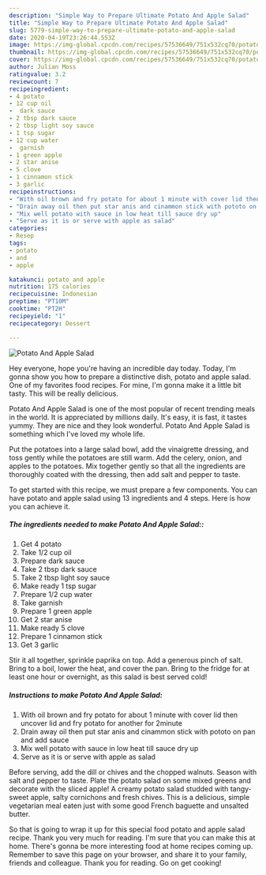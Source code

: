 ```yaml
---
description: "Simple Way to Prepare Ultimate Potato And Apple Salad"
title: "Simple Way to Prepare Ultimate Potato And Apple Salad"
slug: 5779-simple-way-to-prepare-ultimate-potato-and-apple-salad
date: 2020-04-19T23:26:44.553Z
image: https://img-global.cpcdn.com/recipes/57536649/751x532cq70/potato-and-apple-salad-recipe-main-photo.jpg
thumbnail: https://img-global.cpcdn.com/recipes/57536649/751x532cq70/potato-and-apple-salad-recipe-main-photo.jpg
cover: https://img-global.cpcdn.com/recipes/57536649/751x532cq70/potato-and-apple-salad-recipe-main-photo.jpg
author: Julian Moss
ratingvalue: 3.2
reviewcount: 7
recipeingredient:
- 4 potato
- 12 cup oil
-  dark sauce
- 2 tbsp dark sauce
- 2 tbsp light soy sauce
- 1 tsp sugar
- 12 cup water
-  garnish
- 1 green apple
- 2 star anise
- 5 clove
- 1 cinnamon stick
- 3 garlic
recipeinstructions:
- "With oil brown and fry potato for about 1 minute with cover lid then uncover lid and fry potato for another for 2minute"
- "Drain away oil then put star anis and cinammon stick with pototo on pan and add sauce"
- "Mix well potato with sauce in low heat till sauce dry up"
- "Serve as it is or serve with apple as salad"
categories:
- Resep
tags:
- potato
- and
- apple

katakunci: potato and apple
nutrition: 175 calories
recipecuisine: Indonesian
preptime: "PT10M"
cooktime: "PT2H"
recipeyield: "1"
recipecategory: Dessert

---
```



![Potato And Apple Salad](https://img-global.cpcdn.com/recipes/57536649/751x532cq70/potato-and-apple-salad-recipe-main-photo.jpg)

Hey everyone, hope you're having an incredible day today. Today, I'm gonna show you how to prepare a distinctive dish, potato and apple salad. One of my favorites food recipes. For mine, I'm gonna make it a little bit tasty. This will be really delicious.

Potato And Apple Salad is one of the most popular of recent trending meals in the world. It is appreciated by millions daily. It's easy, it is fast, it tastes yummy. They are nice and they look wonderful. Potato And Apple Salad is something which I've loved my whole life.

Put the potatoes into a large salad bowl, add the vinaigrette dressing, and toss gently while the potatoes are still warm. Add the celery, onion, and apples to the potatoes. Mix together gently so that all the ingredients are thoroughly coated with the dressing, then add salt and pepper to taste.


To get started with this recipe, we must prepare a few components. You can have potato and apple salad using 13 ingredients and 4 steps. Here is how you can achieve it.

##### The ingredients needed to make Potato And Apple Salad::

1. Get 4 potato
1. Take 1/2 cup oil
1. Prepare  dark sauce
1. Take 2 tbsp dark sauce
1. Take 2 tbsp light soy sauce
1. Make ready 1 tsp sugar
1. Prepare 1/2 cup water
1. Take  garnish
1. Prepare 1 green apple
1. Get 2 star anise
1. Make ready 5 clove
1. Prepare 1 cinnamon stick
1. Get 3 garlic


Stir it all together, sprinkle paprika on top. Add a generous pinch of salt. Bring to a boil, lower the heat, and cover the pan. Bring to the fridge for at least one hour or overnight, as this salad is best served cold! 

##### Instructions to make Potato And Apple Salad:

1. With oil brown and fry potato for about 1 minute with cover lid then uncover lid and fry potato for another for 2minute
1. Drain away oil then put star anis and cinammon stick with pototo on pan and add sauce
1. Mix well potato with sauce in low heat till sauce dry up
1. Serve as it is or serve with apple as salad


Before serving, add the dill or chives and the chopped walnuts. Season with salt and pepper to taste. Plate the potato salad on some mixed greens and decorate with the sliced apple! A creamy potato salad studded with tangy-sweet apple, salty cornichons and fresh chives. This is a delicious, simple vegetarian meal eaten just with some good French baguette and unsalted butter. 

So that is going to wrap it up for this special food potato and apple salad recipe. Thank you very much for reading. I'm sure that you can make this at home. There's gonna be more interesting food at home recipes coming up. Remember to save this page on your browser, and share it to your family, friends and colleague. Thank you for reading. Go on get cooking!
